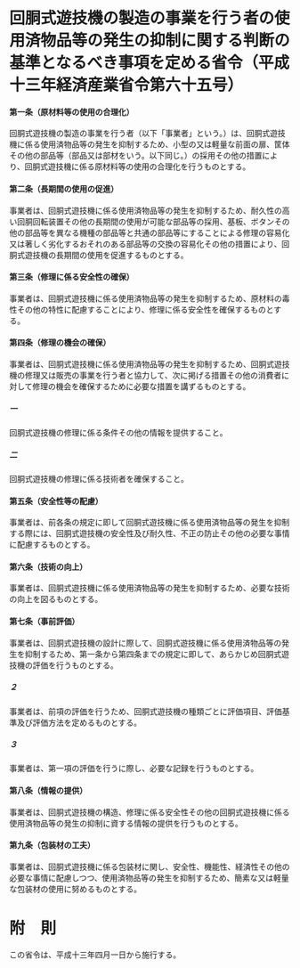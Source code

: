 # 回胴式遊技機の製造の事業を行う者の使用済物品等の発生の抑制に関する判断の基準となるべき事項を定める省令（平成十三年経済産業省令第六十五号）
#### 第一条（原材料等の使用の合理化）
回胴式遊技機の製造の事業を行う者（以下「事業者」という。）は、回胴式遊技機に係る使用済物品等の発生を抑制するため、小型の又は軽量な前面の扉、筐体その他の部品等（部品又は部材をいう。以下同じ。）の採用その他の措置により、回胴式遊技機に係る原材料等の使用の合理化を行うものとする。
#### 第二条（長期間の使用の促進）
事業者は、回胴式遊技機に係る使用済物品等の発生を抑制するため、耐久性の高い回胴回転装置その他の長期間の使用が可能な部品等の採用、基板、ボタンその他の部品等を異なる機種の部品等と共通の部品等にすることによる修理の容易化又は著しく劣化するおそれのある部品等の交換の容易化その他の措置により、回胴式遊技機の長期間の使用を促進するものとする。
#### 第三条（修理に係る安全性の確保）
事業者は、回胴式遊技機に係る使用済物品等の発生を抑制するため、原材料の毒性その他の特性に配慮することにより、修理に係る安全性を確保するものとする。
#### 第四条（修理の機会の確保）
事業者は、回胴式遊技機に係る使用済物品等の発生を抑制するため、回胴式遊技機の修理又は販売の事業を行う者と協力して、次に掲げる措置その他の消費者に対して修理の機会を確保するために必要な措置を講ずるものとする。
##### 一
回胴式遊技機の修理に係る条件その他の情報を提供すること。
##### 二
回胴式遊技機の修理に係る技術者を確保すること。
#### 第五条（安全性等の配慮）
事業者は、前各条の規定に即して回胴式遊技機に係る使用済物品等の発生を抑制する際には、回胴式遊技機の安全性及び耐久性、不正の防止その他の必要な事情に配慮するものとする。
#### 第六条（技術の向上）
事業者は、回胴式遊技機に係る使用済物品等の発生を抑制するため、必要な技術の向上を図るものとする。
#### 第七条（事前評価）
事業者は、回胴式遊技機の設計に際して、回胴式遊技機に係る使用済物品等の発生を抑制するため、第一条から第四条までの規定に即して、あらかじめ回胴式遊技機の評価を行うものとする。
##### ２
事業者は、前項の評価を行うため、回胴式遊技機の種類ごとに評価項目、評価基準及び評価方法を定めるものとする。
##### ３
事業者は、第一項の評価を行うに際し、必要な記録を行うものとする。
#### 第八条（情報の提供）
事業者は、回胴式遊技機の構造、修理に係る安全性その他の回胴式遊技機に係る使用済物品等の発生の抑制に資する情報の提供を行うものとする。
#### 第九条（包装材の工夫）
事業者は、回胴式遊技機に係る包装材に関し、安全性、機能性、経済性その他の必要な事情に配慮しつつ、使用済物品等の発生を抑制するため、簡素な又は軽量な包装材の使用に努めるものとする。
# 附　則
この省令は、平成十三年四月一日から施行する。
